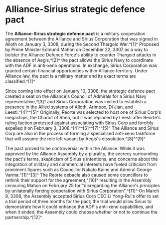 # Alliance-Sirius strategic defence pact
The **Alliance-Sirius strategic defence pact** is a military cooperation agreement between the Alliance and Sirius Corporation that was signed in Alioth on January 3, 3308, during the Second Thargoid War.^[1]^ Proposed by Prime Minister Edmund Mahon on December 22, 3307 as a way to bolster the Alliance Defence Force's ability to counter Thargoid attacks in the absence of Aegis,^[2]^ the pact allows the Sirius Navy to coordinate with the ADF in anti-xeno operations. In exchange, Sirius Corporation was granted certain financial opportunities within Alliance territory. Under Alliance law, the pact is a military matter and its exact terms are classified.^[1]^

Since coming into effect on January 10, 3308, the strategic defence pact created a seat on the Alliance's Council of Admirals for a Sirius Navy representative,^[3]^ and Sirius Corporation was invited to establish a presence in the Allied systems of Alioth, Arimpox, Di Jian, and Leesti.^[4]^^[5]^ Originally, Reorte was selected to host one of Sirius Corp's megaships, the Chariot of Rhea, but it was replaced by Leesti after Reorte's ruling faction protested against associating with Sirius Corp and forcibly expelled it on February 3, 3308.^[4]^^[6]^^[7]^^[5]^ The Alliance and Sirius Corp are also in the process of forming a specialised anti-xeno taskforce that will assume the role left vacant by Aegis's dissolution.^[8]^^[9]^

The pact proved to be controversial within the Alliance. While it was approved by the Alliance Assembly by a plurality, the secrecy surrounding the pact's terms, skepticism of Sirius's intentions, and concerns about the integration of military and commercial interests have fueled criticism from prominent figures such as Councillor Nakato Kaine and Admiral George Varma.^[1]^^[3]^ The Reorte debacle also caused some councillors to rethink their support for the agreement,^[10]^ resulting in the Assembly censuring Mahon on February 25 for "disregarding the Alliance's principles by unilaterally forcing cooperation with Sirius Corporation".^[11]^ On March 9, 3308, the Assembly accepted Sirius Corp CEO Li Yong-Rui's offer to set a trial period of three months for the pact; the trial would allow Sirius to demonstrate how it could enhance the ADF's anti-xeno capabilities, and when it ended, the Assembly could choose whether or not to continue the partnership.^[12]^